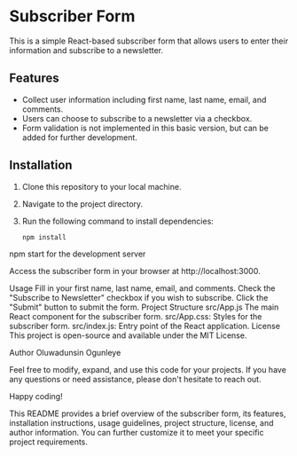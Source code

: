 # Subscriber Form

This is a simple React-based subscriber form that allows users to enter their information and subscribe to a newsletter.

## Features

- Collect user information including first name, last name, email, and comments.
- Users can choose to subscribe to a newsletter via a checkbox.
- Form validation is not implemented in this basic version, but can be added for further development.

## Installation

1. Clone this repository to your local machine.
2. Navigate to the project directory.
3. Run the following command to install dependencies:

   ``` shell
   npm install
npm start for the development server

Access the subscriber form in your browser at http://localhost:3000.

Usage
Fill in your first name, last name, email, and comments.
Check the "Subscribe to Newsletter" checkbox if you wish to subscribe.
Click the "Submit" button to submit the form.
Project Structure
src/App.js The main React component for the subscriber form.
src/App.css: Styles for the subscriber form.
src/index.js: Entry point of the React application.
License
This project is open-source and available under the MIT License.

Author
Oluwadunsin Ogunleye

Feel free to modify, expand, and use this code for your projects. If you have any questions or need assistance, please don't hesitate to reach out.

Happy coding!


This README provides a brief overview of the subscriber form, its features, installation instructions, usage guidelines, project structure, license, and author information. You can further customize it to meet your specific project requirements.





